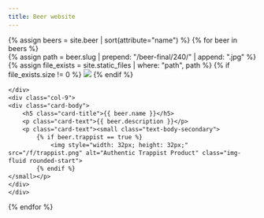 ```yaml
---
title: Beer website
---
```

<div class="container">
{% assign beers = site.beer | sort(attribute="name") %}
{% for beer in beers %}
<div class="card mb-3" style="max-width: 540px;">

<div class="row g-0">
    <div class="col-3">
    {% assign path = beer.slug | prepend: "/beer-final/240/" | append: ".jpg"  %}
    {% assign file_exists = site.static_files | where: "path", path  %}
    {% if file_exists.size != 0 %}
    <img src="{{ path }}" class="img-fluid rounded-start">
    {% endif %}

    </div>
    <div class="col-9">
    <div class="card-body">
        <h5 class="card-title">{{ beer.name }}</h5>
        <p class="card-text">{{ beer.description }}</p>
        <p class="card-text"><small class="text-body-secondary">
            {% if beer.trappist == true %}
                <img style="width: 32px; height: 32px;" src="/f/trappist.png" alt="Authentic Trappist Product" class="img-fluid rounded-start">
            {% endif %}
    </small></p>
    </div>
    </div>
</div>
</div>
{% endfor %}
</div>


